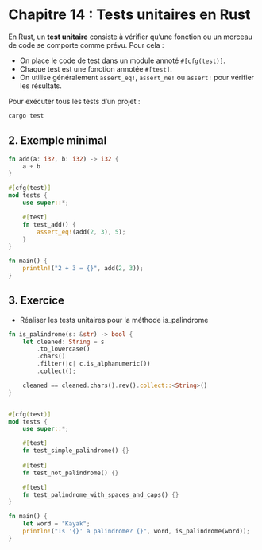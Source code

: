 
# Chapitre 14 : Tests unitaires en Rust


En Rust, un **test unitaire** consiste à vérifier qu’une fonction ou un morceau de code se comporte comme prévu. Pour cela :

- On place le code de test dans un module annoté `#[cfg(test)]`.
- Chaque test est une fonction annotée `#[test]`.
- On utilise généralement `assert_eq!`, `assert_ne!` ou `assert!` pour vérifier les résultats.

Pour exécuter tous les tests d’un projet :

```bash
cargo test
```

## 2. Exemple minimal

```rust
fn add(a: i32, b: i32) -> i32 {
    a + b
}

#[cfg(test)]
mod tests {
    use super::*;

    #[test]
    fn test_add() {
        assert_eq!(add(2, 3), 5);
    }
}

fn main() {
    println!("2 + 3 = {}", add(2, 3));
}
```

## 3. Exercice

-   Réaliser les tests unitaires pour la méthode is_palindrome

```rust
fn is_palindrome(s: &str) -> bool {
    let cleaned: String = s
        .to_lowercase()               
        .chars()
        .filter(|c| c.is_alphanumeric())
        .collect();

    cleaned == cleaned.chars().rev().collect::<String>()
}


#[cfg(test)]
mod tests {
    use super::*;

    #[test]
    fn test_simple_palindrome() {}
    
    #[test]
    fn test_not_palindrome() {}

    #[test]
    fn test_palindrome_with_spaces_and_caps() {}
}

fn main() {
    let word = "Kayak";
    println!("Is '{}' a palindrome? {}", word, is_palindrome(word));
}
```